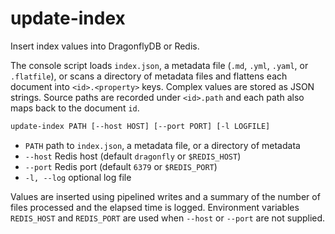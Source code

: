 # update-index

Insert index values into DragonflyDB or Redis.

The console script loads `index.json`, a metadata file (`.md`, `.yml`, `.yaml`,
or `.flatfile`), or scans a directory of metadata files and flattens each document
into `<id>.<property>` keys. Complex values are stored as JSON strings. Source
paths are recorded under `<id>.path` and each path also maps back to the
document `id`.

```bash
update-index PATH [--host HOST] [--port PORT] [-l LOGFILE]
```

- `PATH` path to `index.json`, a metadata file, or a directory of metadata
- `--host` Redis host (default `dragonfly` or `$REDIS_HOST`)
- `--port` Redis port (default `6379` or `$REDIS_PORT`)
- `-l, --log` optional log file

Values are inserted using pipelined writes and a summary of the number of files
processed and the elapsed time is logged. Environment variables `REDIS_HOST`
and `REDIS_PORT` are used when `--host` or `--port` are not supplied.
